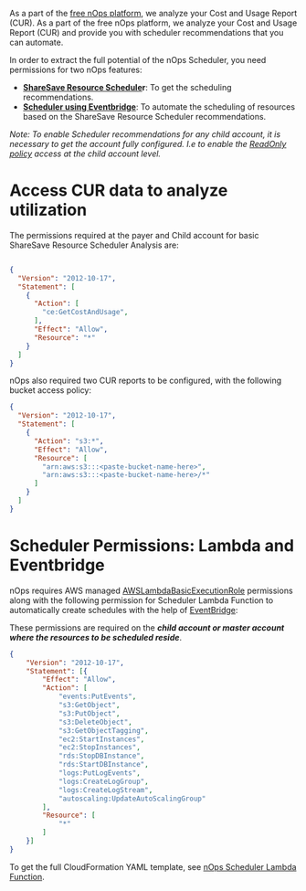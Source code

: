 As a part of the [free nOps platform](https://help.nops.io/en/aws-iam-policy-nops-free-platform#h_9bd655b8ac), we analyze your Cost and Usage Report (CUR). As a part of the free nOps platform, we analyze your Cost and Usage Report (CUR) and provide you with scheduler recommendations that you can automate.

In order to extract the full potential of the nOps Scheduler, you need permissions for two nOps features:

* **[ShareSave Resource Schedule](https://help.nops.io/en/aws-iam-policy-sharesave-resource-scheduler/)r**: To get the scheduling recommendations.
* **[Scheduler using Eventbridge](https://help.nops.io/en/aws-iam-policy-sharesave-resource-schedulerr#h_e05438d051)**: To automate the scheduling of resources based on the ShareSave Resource Scheduler recommendations.

_Note: To enable Scheduler recommendations for any child account, it is necessary to get the account fully configured. I.e to enable the [ReadOnly policy](https://docs.nops.io/en/articles/4886159-aws-iam-policy-nops-free-platform#h_9bd655b8ac) access at the child account level._

Access CUR data to analyze utilization
======================================

The permissions required at the payer and Child account for basic ShareSave Resource Scheduler Analysis are:

```json

{
  "Version": "2012-10-17",
  "Statement": [
    {
      "Action": [
        "ce:GetCostAndUsage",
      ],
      "Effect": "Allow",
      "Resource": "*"
    }
  ]
}

```

nOps also required two CUR reports to be configured, with the following bucket access policy:

```json
{
  "Version": "2012-10-17",
  "Statement": [
    {
      "Action": "s3:*",
      "Effect": "Allow",
      "Resource": [
        "arn:aws:s3:::<paste-bucket-name-here>",
        "arn:aws:s3:::<paste-bucket-name-here>/*"
      ]
    }
  ]
}

```

Scheduler Permissions: Lambda and Eventbridge
=============================================

nOps requires AWS managed [AWSLambdaBasicExecutionRole](https://console.aws.amazon.com/iam/home#policies/arn:aws:iam::aws:policy/service-role/AWSLambdaBasicExecutionRole) permissions along with the following permission for Scheduler Lambda Function to automatically create schedules with the help of [EventBridge](https://help.nops.io/en/utilize-nops-resource-scheduler-with-eventbridge-integration-to-reduce-costs-automatically/):

These permissions are required on the **_child account or master account where the resources to be scheduled reside_**.

```json
{
    "Version": "2012-10-17",
    "Statement": [{
        "Effect": "Allow",
        "Action": [
            "events:PutEvents",
            "s3:GetObject",
            "s3:PutObject",
            "s3:DeleteObject",
            "s3:GetObjectTagging",
            "ec2:StartInstances",
            "ec2:StopInstances",
            "rds:StopDBInstance",
            "rds:StartDBInstance",
            "logs:PutLogEvents",
            "logs:CreateLogGroup",
            "logs:CreateLogStream",
            "autoscaling:UpdateAutoScalingGroup"
        ],
        "Resource": [
            "*"
        ]
    }]
}

```

To get the full CloudFormation YAML template, see [nOps Scheduler Lambda Function](https://github.com/nops-io/nops-rules-lambda/blob/master/scheduler/scheduler.yml).